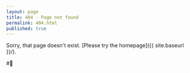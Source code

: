 ```yaml
---
layout: page
title: 404 - Page not found
permalink: 404.html
published: true
---
```


Sorry, that page doesn't exist. [Please try the homepage]({{ site.baseurl }}/).

#🙈

